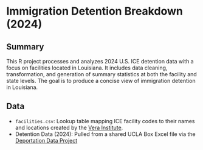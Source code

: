 # Immigration Detention Breakdown (2024)

## Summary
This R project processes and analyzes 2024 U.S. ICE detention data with a focus on facilities located in Louisiana. It includes data cleaning, transformation, and generation of summary statistics at both the facility and state levels. The goal is to produce a concise view of immigration detention in Louisiana.

## Data
- `facilities.csv`: Lookup table mapping ICE facility codes to their names and locations created by the [Vera Institute](https://github.com/vera-institute/ice-detention-trends/tree/main).
- Detention Data (2024): Pulled from a shared UCLA Box Excel file via the [Deportation Data Project](https://deportationdata.org)
